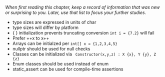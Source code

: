 *When first reading this chapter, keep a record of information that was new or surprising to you. Later, use that list to focus your further studies.*

* type sizes are expressed in units of char
* type sizes will differ by platform
* { } initialization prevents truncating conversion ```int i = {7.2}``` will fail
* Prefer ++x to x++
* Arrays can be initialzed per ``` int[] x = {1,2,3,4,5} ```
* nullptr should be used for null checks
* Classes can be initialized via ``` Constructor(x,y,z) : X {x}, Y {y}, Z {z}```
* Enum classes should be used instead of enum
* static_assert can be used for compile-time assertions

